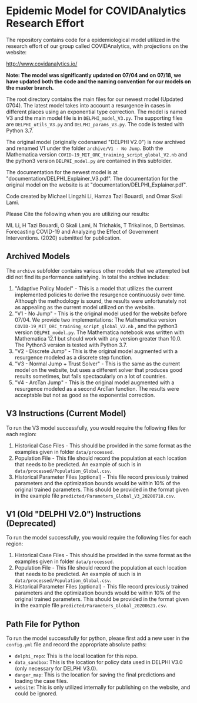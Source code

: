# Epidemic Model for COVIDAnalytics Research Effort

The repository contains code for a epidemiological model utilized in the research effort of our group called COVIDAnalytics, with projections on the website:

http://www.covidanalytics.io/

**Note: The model was significantly updated on 07/04 and on 07/18, we have updated both the code and the naming convention for our models on the master branch.**

The root directory contains the main files for our newest model (Updated 0704). The latest model takes into account a resurgence in cases in different places using an exponential type correction. The model is named V3 and the main model file is in `DELPHI_model_V3.py`. The supporting files are `DELPHI_utils_V3.py` and  `DELPHI_params_V3.py`. The code is tested with Python 3.7. 

The original model (originally codenamed "DELPHI V2.0") is now archived and renamed V1 under the folder `archive/V1 - No Jump`. Both the Mathematica version `COVID-19_MIT_ORC_training_script_global_V2.nb` and the python3 version  `DELPHI_model.py` are contained in this subfolder.

The documentation for the newest model is at "documentation/DELPHI_Explainer_V3.pdf". The documentation for the original model on the website is at "documentation/DELPHI_Explainer.pdf".

Code created by Michael Lingzhi Li, Hamza Tazi Bouardi, and Omar Skali Lami.

Please Cite the following when you are utilizing our results:

ML Li, H Tazi Bouardi, O Skali Lami, N Trichakis, T Trikalinos, D Bertsimas. Forecasting COVID-19 and Analyzing the Effect of Government Interventions. (2020) submitted for publication.

## Archived Models

The  `archive` subfolder contains various other models that we attempted but did not find its performance satisfying. In total the archive includes:
1. "Adaptive Policy Model" - This is a model that utilizes the current implemented policies to derive the resurgence continuously over time. Although the methodology is sound, the results were unfortunately not as appealing as the current model utilized on the website. 
2. "V1 - No Jump" - This is the original model used for the website before 07/04. We provide two implementations: The Mathematica version `COVID-19_MIT_ORC_training_script_global_V2.nb` , and the python3 version `DELPHI_model.py`. The Mathematica notebook was written with Mathematica 12.1 but should work with any version greater than 10.0. The Python3 version is tested with Python 3.7. 
3. "V2 - Discrete Jump" - This is the original model augmented with a resurgence modeled as a discrete step function.
4. "V3 - Normal Jump + Trust Solver" - This is the same as the current model on the website, but uses a different solver that produces good results sometimes, but fails spectacularly on a lot of countries.
5. "V4 - ArcTan Jump" - This is the original model augmented with a resurgence modeled as a second ArcTan function. The results were acceptable but not as good as the exponential correction. 

## V3 Instructions (Current Model)

To run the V3 model successfully, you would require the following files for each region:
1. Historical Case Files - This should be provided in the same format as the examples given in folder `data/processed`.
2. Population File - This file should record the population at each location that needs to be predicted. An example of such is in `data/processed/Population_Global.csv`.
3. Historical Parameter Files (optional) - This file record previously trained parameters and the optimization bounds would be within 10% of the original trained parameters. This should be provided in the format given in the example file `predicted/Parameters_Global_V3_20200718.csv`.

## V1 (Old "DELPHI V2.0") Instructions (Deprecated)

To run the model successfully, you would require the following files for each region:
1. Historical Case Files - This should be provided in the same format as the examples given in folder `data/processed`.
2. Population File - This file should record the population at each location that needs to be predicted. An example of such is in `data/processed/Population_Global.csv`.
3. Historical Parameter Files (optional) - This file record previously trained parameters and the optimization bounds would be within 10% of the original trained parameters. This should be provided in the format given in the example file `predicted/Parameters_Global_20200621.csv`.

## Path File for Python

To run the model successfully for python, please first add a new user in the `config.yml` file and record the appropriate absolute paths:

- `delphi_repo`: This is the local location for this repo. 
- `data_sandbox`: This is the location for policy data used in DELPHI V3.0 (only necessary for DELPHI V3.0).
- `danger_map`: This is the location for saving the final predictions and loading the case files. 
- `website`: This is only utilized internally for publishing on the website, and could be ignored.

